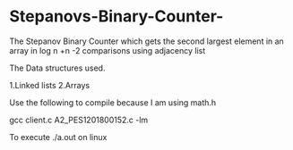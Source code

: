 # Stepanovs-Binary-Counter-
The Stepanov Binary Counter  which  gets the second largest element in an array in   log n +n -2 comparisons using adjacency list


The Data structures used.

1.Linked lists 
2.Arrays


Use the following to compile because I am using math.h

gcc client.c A2_PES1201800152.c -lm 

To execute
./a.out  on linux

